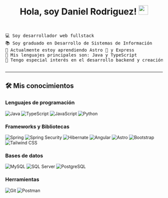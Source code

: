 <h1 align="center">
Hola, soy Daniel Rodriguez!
		<img src="https://media.giphy.com/media/hvRJCLFzcasrR4ia7z/giphy.gif" width="30">
</h1>
<br/>
<pre>
💻 Soy desarrollador web fullstack
📚 Soy graduado en Desarrollo de Sistemas de Información
🌱 Actualmente estoy aprendiendo Astro 🚀 y Express
🌟 Mis lenguajes principales son: Java y TypeScript
🚩 Tengo especial interés en el desarrollo backend y creación de APIs RestFul
  <!--
🤔 I’m currently open for: <b>An Intern</b> or a new <b>job opportunity</b>, this is <a href="https://drive.google.com/file/d/1OL-pYjC8jb3u3bbqLswQooZkah4ExeZf/view?usp=sharing" target="_blank">MY RESUME.</a>
  --->
</pre>
<hr>

## 🛠️ Mis conocimientos

### Lenguajes de programación

<p>
    <img alt="Java" src="https://img.shields.io/badge/Java%20-red.svg?logo=java&logoColor=red">
    <img alt="TypeScript" src="https://img.shields.io/badge/TypeScript%20-%2314354C.svg?logo=typeScript&logoColor=blue">
        <img alt="JavaScript" src="https://img.shields.io/badge/JavaScript%20-%23F7DF1E.svg?logo=javascript&logoColor=black">
    <img alt="Python" src="https://img.shields.io/badge/Python%20-%2314354C.svg?logo=python&logoColor=yellow">

### Frameworks y Bibliotecas

<p>
    <img alt="Spring" src="https://img.shields.io/badge/Spring%20Boot%20-%2334A853.svg?logo=Springboot&logoColor=white">
        <img alt="Spring Security" src="https://img.shields.io/badge/Spring%20Security%20-%2334A853.svg?logo=springsecurity&logoColor=white">
    <img alt="Hibernate" src="https://img.shields.io/badge/Hibernate%20-%23150458.svg?logo=hibernate&logoColor=white">
    <img alt="Angular" src="https://img.shields.io/badge/Angular%20-%23D00000.svg?logo=Angular&logoColor=white">
        <img alt="Astro" src="https://img.shields.io/badge/Astro%20-%23800080.svg?logo=Astro&logoColor=white">
    <img alt="Bootstrap" src="https://img.shields.io/badge/Bootstrap%20-%23150458.svg?logo=Bootstrap&logoColor=white">
    <img alt="Tailwind CSS" src="https://img.shields.io/badge/Tailwind%20-blue.svg?logo=tailwindcss&logoColor=white">
</p>

### Bases de datos

<p>
    <img alt="MySQL" src="https://img.shields.io/badge/MySQL%20-%23327FC7.svg?logo=mysql&logoColor=white">
    <img alt="SQL Server" src ="https://img.shields.io/badge/SQL%20Server-%2314354C.svg?logo=sql&logoColor=white">
    <img alt="PostgreSQL" src ="https://img.shields.io/badge/PostgreSQL-%2314354C.svg?logo=postgresql&logoColor=white">
</p>

### Herramientas

<p>
    <img alt="Git" src="https://img.shields.io/badge/Git%20-%23F05033.svg?logo=git&logoColor=white">
    <img alt="Postman" src="https://img.shields.io/badge/Postman-FF6C37?logo=postman&logoColor=white">
</p>
</br>
